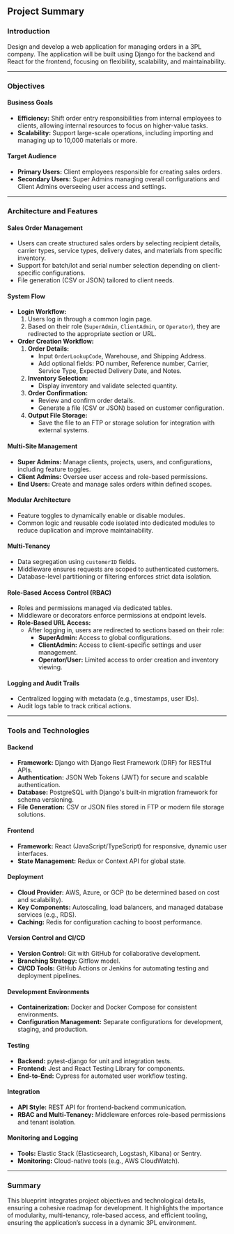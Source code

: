 ## Project Summary

### Introduction
Design and develop a web application for managing orders in a 3PL company. The application will be built using Django for the backend and React for the frontend, focusing on flexibility, scalability, and maintainability.

---

### Objectives

#### Business Goals
- **Efficiency:** Shift order entry responsibilities from internal employees to clients, allowing internal resources to focus on higher-value tasks.
- **Scalability:** Support large-scale operations, including importing and managing up to 10,000 materials or more.

#### Target Audience
- **Primary Users:** Client employees responsible for creating sales orders.
- **Secondary Users:** Super Admins managing overall configurations and Client Admins overseeing user access and settings.

---

### Architecture and Features

#### Sales Order Management
- Users can create structured sales orders by selecting recipient details, carrier types, service types, delivery dates, and materials from specific inventory.
- Support for batch/lot and serial number selection depending on client-specific configurations.
- File generation (CSV or JSON) tailored to client needs.

#### System Flow
- **Login Workflow:**
  1. Users log in through a common login page.
  2. Based on their role (`SuperAdmin`, `ClientAdmin`, or `Operator`), they are redirected to the appropriate section or URL.
- **Order Creation Workflow:**
  1. **Order Details:**
     - Input `OrderLookupCode`, Warehouse, and Shipping Address.
     - Add optional fields: PO number, Reference number, Carrier, Service Type, Expected Delivery Date, and Notes.
  2. **Inventory Selection:**
     - Display inventory and validate selected quantity.
  3. **Order Confirmation:**
     - Review and confirm order details.
     - Generate a file (CSV or JSON) based on customer configuration.
  4. **Output File Storage:**
     - Save the file to an FTP or storage solution for integration with external systems.

#### Multi-Site Management
- **Super Admins:** Manage clients, projects, users, and configurations, including feature toggles.
- **Client Admins:** Oversee user access and role-based permissions.
- **End Users:** Create and manage sales orders within defined scopes.

#### Modular Architecture
- Feature toggles to dynamically enable or disable modules.
- Common logic and reusable code isolated into dedicated modules to reduce duplication and improve maintainability.

#### Multi-Tenancy
- Data segregation using `customerID` fields.
- Middleware ensures requests are scoped to authenticated customers.
- Database-level partitioning or filtering enforces strict data isolation.

#### Role-Based Access Control (RBAC)
- Roles and permissions managed via dedicated tables.
- Middleware or decorators enforce permissions at endpoint levels.
- **Role-Based URL Access:**
  - After logging in, users are redirected to sections based on their role:
    - **SuperAdmin:** Access to global configurations.
    - **ClientAdmin:** Access to client-specific settings and user management.
    - **Operator/User:** Limited access to order creation and inventory viewing.

#### Logging and Audit Trails
- Centralized logging with metadata (e.g., timestamps, user IDs).
- Audit logs table to track critical actions.

---

### Tools and Technologies

#### Backend
- **Framework:** Django with Django Rest Framework (DRF) for RESTful APIs.
- **Authentication:** JSON Web Tokens (JWT) for secure and scalable authentication.
- **Database:** PostgreSQL with Django's built-in migration framework for schema versioning.
- **File Generation:** CSV or JSON files stored in FTP or modern file storage solutions.

#### Frontend
- **Framework:** React (JavaScript/TypeScript) for responsive, dynamic user interfaces.
- **State Management:** Redux or Context API for global state.

#### Deployment
- **Cloud Provider:** AWS, Azure, or GCP (to be determined based on cost and scalability).
- **Key Components:** Autoscaling, load balancers, and managed database services (e.g., RDS).
- **Caching:** Redis for configuration caching to boost performance.

#### Version Control and CI/CD
- **Version Control:** Git with GitHub for collaborative development.
- **Branching Strategy:** Gitflow model.
- **CI/CD Tools:** GitHub Actions or Jenkins for automating testing and deployment pipelines.

#### Development Environments
- **Containerization:** Docker and Docker Compose for consistent environments.
- **Configuration Management:** Separate configurations for development, staging, and production.

#### Testing
- **Backend:** pytest-django for unit and integration tests.
- **Frontend:** Jest and React Testing Library for components.
- **End-to-End:** Cypress for automated user workflow testing.

#### Integration
- **API Style:** REST API for frontend-backend communication.
- **RBAC and Multi-Tenancy:** Middleware enforces role-based permissions and tenant isolation.

#### Monitoring and Logging
- **Tools:** Elastic Stack (Elasticsearch, Logstash, Kibana) or Sentry.
- **Monitoring:** Cloud-native tools (e.g., AWS CloudWatch).

---

### Summary
This blueprint integrates project objectives and technological details, ensuring a cohesive roadmap for development. It highlights the importance of modularity, multi-tenancy, role-based access, and efficient tooling, ensuring the application’s success in a dynamic 3PL environment.
